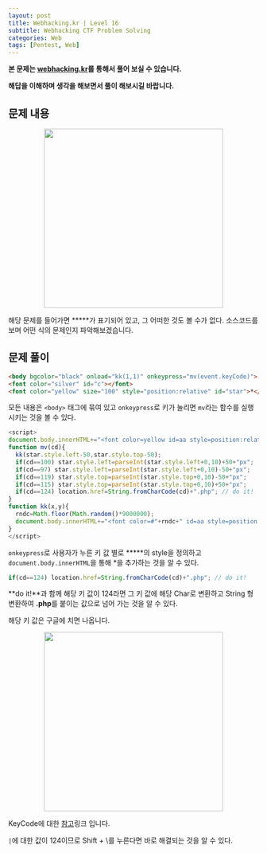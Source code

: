```yaml
---
layout: post
title: Webhacking.kr | Level 16
subtitle: Webhacking CTF Problem Solving
categories: Web
tags: [Pentest, Web]
---
```


**본 문제는 [webhacking.kr](https://webhacking.kr)를 통해서 풀어 보실 수 있습니다.**

**해답을 이해하며 생각을 해보면서 풀이 해보시길 바랍니다.**

## 문제 내용

<p align="center">
<img src ="https://user-images.githubusercontent.com/78135526/196607794-bc483cee-3dc0-49e1-a253-378da339e671.jpg" width = 360> 
</p>

해당 문제를 들어가면 **\***가 표기되어 있고, 그 어떠한 것도 볼 수가 없다.
소스코드를 보며 어떤 식의 문제인지 파악해보겠습니다.

## 문제 풀이

```html
<body bgcolor="black" onload="kk(1,1)" onkeypress="mv(event.keyCode)">
<font color="silver" id="c"></font>
<font color="yellow" size="100" style="position:relative" id="star">*</font>

```

모든 내용은 `<body>` 태그에 묶여 있고 `onkeypress`로 키가 눌리면 `mv`라는 함수를 실행 시키는 것을 볼 수 있다.

```javascript
<script> 
document.body.innerHTML+="<font color=yellow id=aa style=position:relative;left:0;top:0>*</font>";
function mv(cd){
  kk(star.style.left-50,star.style.top-50);
  if(cd==100) star.style.left=parseInt(star.style.left+0,10)+50+"px";
  if(cd==97) star.style.left=parseInt(star.style.left+0,10)-50+"px";
  if(cd==119) star.style.top=parseInt(star.style.top+0,10)-50+"px";
  if(cd==115) star.style.top=parseInt(star.style.top+0,10)+50+"px";
  if(cd==124) location.href=String.fromCharCode(cd)+".php"; // do it!
}
function kk(x,y){
  rndc=Math.floor(Math.random()*9000000);
  document.body.innerHTML+="<font color=#"+rndc+" id=aa style=position:relative;left:"+x+";top:"+y+" onmouseover=this.innerHTML=''>*</font>";
}
</script>
```

`onkeypress`로 사용자가 누른 키 값 별로 **\***의 style을 정의하고 `document.body.innerHTML`을 통해 *을 추가하는 것을 알 수 있다.

```javascript
if(cd==124) location.href=String.fromCharCode(cd)+".php"; // do it!
```

**do it!**과 함께 해당 키 값이 124라면 그 키 값에 해당 Char로 변환하고 String 형변환하여 **.php**를 붙이는 값으로 넘어 가는 것을 알 수 있다.

해당 키 값은 구글에 치면 나옵니다.

<p align="center">
<img src ="https://user-images.githubusercontent.com/78135526/197110767-29275b2c-d4ed-4940-93a3-491de15f3fc0.jpg" width = 360> 
</p>

KeyCode에 대한 [참고](https://blog.outsider.ne.kr/322)링크 입니다.

`|`에 대한 값이 124이므로 Shift + \를 누른다면 바로 해결되는 것을 알 수 있다.